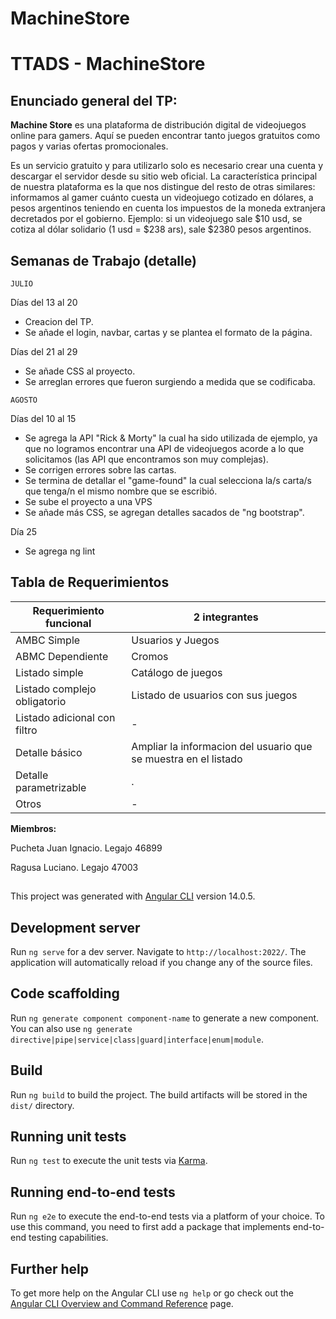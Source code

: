 # MachineStore

# TTADS - MachineStore

## Enunciado general del TP:

**Machine Store** es una plataforma de distribución digital de videojuegos online para gamers. Aquí se pueden encontrar tanto juegos gratuitos como pagos y varias ofertas promocionales.

Es un servicio gratuito y para utilizarlo solo es necesario crear una cuenta y descargar el servidor desde su sitio web oficial. 
La característica principal de nuestra plataforma es la que nos distingue del resto de otras similares: informamos al gamer cuánto cuesta un videojuego cotizado en dólares, a pesos argentinos teniendo en cuenta los impuestos de la moneda extranjera decretados por el gobierno.
Ejemplo: si un videojuego sale $10 usd, se cotiza al dólar solidario (1 usd = $238 ars), sale $2380 pesos argentinos. 

## Semanas de Trabajo (detalle)
`JULIO`

Días del 13 al 20
  - Creacion del TP. 
  - Se añade el login, navbar, cartas y se plantea el formato de la página.

Días del 21 al 29 
  - Se añade CSS al proyecto. 
  - Se arreglan errores que fueron surgiendo a medida que se codificaba.

`AGOSTO`

Días del 10 al 15 
  - Se agrega la API "Rick & Morty" la cual ha sido utilizada de ejemplo, ya que no logramos encontrar una API de videojuegos acorde a lo que solicitamos (las API que encontramos son muy complejas). 
  - Se corrigen errores sobre las cartas. 
  - Se termina de detallar el "game-found" la cual selecciona la/s carta/s que tenga/n el mismo nombre que se escribió. 
  - Se sube el proyecto a una VPS
  - Se añade más CSS, se agregan detalles sacados de "ng bootstrap".

Día 25
  - Se agrega ng lint

## Tabla de Requerimientos

| Requerimiento funcional | 2 integrantes |
| ------------- | ------------- |
| AMBC Simple  | Usuarios y Juegos  |
| ABMC Dependiente  | Cromos |
| Listado simple  | Catálogo de juegos  |
| Listado complejo obligatorio  | Listado de usuarios con sus juegos  |
| Listado adicional con filtro  | - |
| Detalle básico  | Ampliar la informacion del usuario que se muestra en el listado  |
| Detalle parametrizable  | . |
| Otros | -  |

**Miembros:**

Pucheta Juan Ignacio. Legajo 46899 

Ragusa Luciano. Legajo 47003

##

This project was generated with [Angular CLI](https://github.com/angular/angular-cli) version 14.0.5.

## Development server

Run `ng serve` for a dev server. Navigate to `http://localhost:2022/`. The application will automatically reload if you change any of the source files.

## Code scaffolding

Run `ng generate component component-name` to generate a new component. You can also use `ng generate directive|pipe|service|class|guard|interface|enum|module`.

## Build

Run `ng build` to build the project. The build artifacts will be stored in the `dist/` directory.

## Running unit tests

Run `ng test` to execute the unit tests via [Karma](https://karma-runner.github.io).

## Running end-to-end tests

Run `ng e2e` to execute the end-to-end tests via a platform of your choice. To use this command, you need to first add a package that implements end-to-end testing capabilities.

## Further help

To get more help on the Angular CLI use `ng help` or go check out the [Angular CLI Overview and Command Reference](https://angular.io/cli) page.
